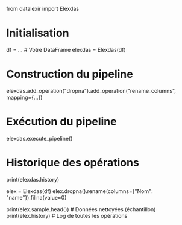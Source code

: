 from datalexir import Elexdas

# Initialisation
df = ...  # Votre DataFrame
elexdas = Elexdas(df)

# Construction du pipeline
elexdas.add_operation("dropna").add_operation("rename_columns", mapping={...})

# Exécution du pipeline
elexdas.execute_pipeline()

# Historique des opérations
print(elexdas.history)

elex = Elexdas(df)
elex.dropna().rename(columns={"Nom": "name"}).fillna(value=0)

print(elex.sample.head())       # Données nettoyées (échantillon)
print(elex.history)             # Log de toutes les opérations
